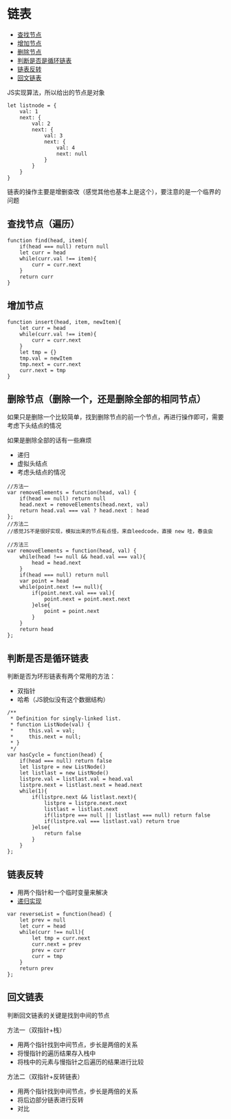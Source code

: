 # 链表

* [查找节点](#查找节点（遍历)
* [增加节点](#增加节点)
* [删除节点](删除节点)
* [判断是否是循环链表](#判断是否是循环链表)
* [链表反转](#链表反转)
* [回文链表](#回文链表)

JS实现算法，所以给出的节点是对象

```JS
let listnode = {
    val: 1
    next: {
        val: 2
        next: {
            val: 3
            next: {
                val: 4
                next: null
            }
        }
    }
}
```

链表的操作主要是增删查改（感觉其他也基本上是这个），要注意的是一个临界的问题

## 查找节点（遍历）

```JS
function find(head, item){
    if(head === null) return null
    let curr = head
    while(curr.val !== item){
        curr = curr.next
    }
    return curr
}
```

## 增加节点

```JS
function insert(head, item, newItem){
    let curr = head
    while(curr.val !== item){
        curr = curr.next
    }
    let tmp = {}
    tmp.val = newItem
    tmp.next = curr.next
    curr.next = tmp
}
```

## 删除节点（删除一个，还是删除全部的相同节点）

如果只是删除一个比较简单，找到删除节点的前一个节点，再进行操作即可，需要考虑下头结点的情况

如果是删除全部的话有一些麻烦

* 递归
* 虚拟头结点
* 考虑头结点的情况

```JS
//方法一
var removeElements = function(head, val) {
    if(head == null) return null
    head.next = removeElements(head.next, val)
    return head.val === val ? head.next : head
};
//方法二
//感觉JS不是很好实现，模拟出来的节点有点怪，来自leedcode，直接 new 哇，春虫虫

//方法三
var removeElements = function(head, val) {
    while(head !== null && head.val === val){
        head = head.next
    }
    if(head === null) return null
    var point = head
    while(point.next !== null){
        if(point.next.val === val){
            point.next = point.next.next
        }else{
            point = point.next
        }
    }
    return head
};
```

## 判断是否是循环链表

判断是否为环形链表有两个常用的方法：

* 双指针
* 哈希（JS貌似没有这个数据结构）

```JS
/**
 * Definition for singly-linked list.
 * function ListNode(val) {
 *     this.val = val;
 *     this.next = null;
 * }
 */
var hasCycle = function(head) {
    if(head === null) return false
    let listpre = new ListNode()
    let listlast = new ListNode()
    listpre.val = listlast.val = head.val
    listpre.next = listlast.next = head.next
    while(1){
        if(listpre.next && listlast.next){
            listpre = listpre.next.next
            listlast = listlast.next
            if(listpre === null || listlast === null) return false
            if(listpre.val === listlast.val) return true
        }else{
            return false
        }
    }
};
```

## 链表反转

* 用两个指针和一个临时变量来解决
* [递归实现](https://leetcode-cn.com/problems/reverse-linked-list/solution/fan-zhuan-lian-biao-by-leetcode/)

```JS
var reverseList = function(head) {
    let prev = null
    let curr = head
    while(curr !== null){
        let tmp = curr.next
        curr.next = prev
        prev = curr
        curr = tmp
    }
    return prev
};

```

## 回文链表

判断回文链表的关键是找到中间的节点

方法一（双指针+栈）

* 用两个指针找到中间节点，步长是两倍的关系
* 将慢指针的遍历结果存入栈中
* 将栈中的元素与慢指针之后遍历的结果进行比较

方法二（双指针+反转链表）

* 用两个指针找到中间节点，步长是两倍的关系
* 将后边部分链表进行反转
* 对比

